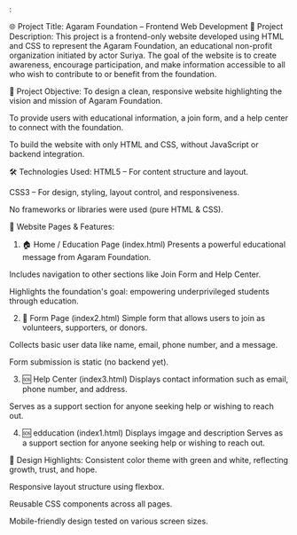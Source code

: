 :

🌐 Project Title: Agaram Foundation – Frontend Web Development
🧾 Project Description:
This project is a frontend-only website developed using HTML and CSS to represent the Agaram Foundation, an educational non-profit organization initiated by actor Suriya. The goal of the website is to create awareness, encourage participation, and make information accessible to all who wish to contribute to or benefit from the foundation.

🎯 Project Objective:
To design a clean, responsive website highlighting the vision and mission of Agaram Foundation.

To provide users with educational information, a join form, and a help center to connect with the foundation.

To build the website with only HTML and CSS, without JavaScript or backend integration.

🛠️ Technologies Used:
HTML5 – For content structure and layout.

CSS3 – For design, styling, layout control, and responsiveness.

No frameworks or libraries were used (pure HTML & CSS).

📄 Website Pages & Features:
1. 🏠 Home / Education Page (index.html)
Presents a powerful educational message from Agaram Foundation.

Includes navigation to other sections like Join Form and Help Center.

Highlights the foundation's goal: empowering underprivileged students through education.

2. 📝 Form Page (index2.html)
Simple form that allows users to join as volunteers, supporters, or donors.

Collects basic user data like name, email, phone number, and a message.

Form submission is static (no backend yet).

3. 🆘 Help Center (index3.html)
Displays contact information such as email, phone number, and address.

Serves as a support section for anyone seeking help or wishing to reach out.

4. 🆘 edducation (index1.html)
Displays imgage and description
Serves as a support section for anyone seeking help or wishing to reach out.

🎨 Design Highlights:
Consistent color theme with green and white, reflecting growth, trust, and hope.

Responsive layout structure using flexbox.

Reusable CSS components across all pages.

Mobile-friendly design tested on various screen sizes.

